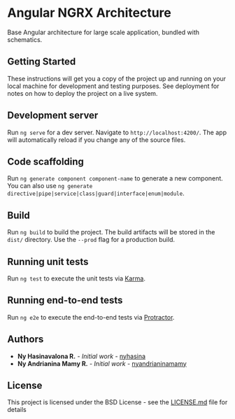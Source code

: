 # Angular NGRX Architecture

Base Angular architecture for large scale application, bundled with schematics.

## Getting Started

These instructions will get you a copy of the project up and running on your local machine for development and testing purposes. See deployment for notes on how to deploy the project on a live system.

## Development server

Run `ng serve` for a dev server. Navigate to `http://localhost:4200/`. The app will automatically reload if you change any of the source files.

## Code scaffolding

Run `ng generate component component-name` to generate a new component. You can also use `ng generate directive|pipe|service|class|guard|interface|enum|module`.

## Build

Run `ng build` to build the project. The build artifacts will be stored in the `dist/` directory. Use the `--prod` flag for a production build.

## Running unit tests

Run `ng test` to execute the unit tests via [Karma](https://karma-runner.github.io).

## Running end-to-end tests

Run `ng e2e` to execute the end-to-end tests via [Protractor](http://www.protractortest.org/).

## Authors

-   **Ny Hasinavalona R.** - _Initial work_ - [nyhasina](https://github.com/nyhasina)
-   **Ny Andrianina Mamy R.** - _Initial work_ - [nyandrianinamamy](https://github.com/nyandrianinamamy)

## License

This project is licensed under the BSD License - see the [LICENSE.md](LICENSE.md) file for details

